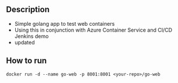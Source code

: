 ## Description

  * Simple golang app to test web containers
  * Using this in conjunction with Azure Container Service and CI/CD Jenkins demo
  * updated
  
## How to run
 
  ```
  docker run -d --name go-web -p 8001:8001 <your-repo>/go-web
  ```
